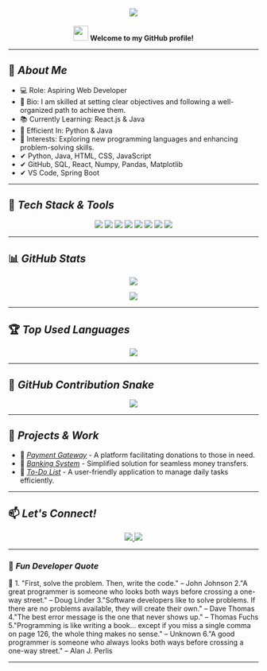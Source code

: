 <h1 align="center">
  <img src="https://readme-typing-svg.herokuapp.com?font=Fira+Code&size=15&duration=1500&color=36BCF7&background=00000000&center=true&vCenter=true&lines=Hi+There!+I'm+Tushti+Jain!+🚀;Aspiring+Web+Developer+💻;Java+%7C+Python+%7C+React.js">
</h1>

<p align="center">
  <img src="https://media.giphy.com/media/hvRJCLFzcasrR4ia7z/giphy.gif" width="30"> 
  <b>Welcome to my GitHub profile!</b>
</p>

---

## 🌟 *About Me*
 
 - 💻 Role: Aspiring Web Developer
 - 📌 Bio: I am skilled at setting clear objectives and following a well-organized path to achieve them.
 - 📚 Currently Learning: React.js & Java
 - 🚀 Efficient In: Python & Java
 - 🌱 Interests: Exploring new programming languages and enhancing problem-solving skills.
 - ✔ Python, Java, HTML, CSS, JavaScript
 - ✔ GitHub, SQL, React, Numpy, Pandas, Matplotlib
 - ✔ VS Code, Spring Boot 

---

## 🚀 *Tech Stack & Tools*
<p align="center">
  <img src="https://img.shields.io/badge/Java-ED8B00?style=for-the-badge&logo=java&logoColor=white">
  <img src="https://img.shields.io/badge/Python-3776AB?style=for-the-badge&logo=python&logoColor=white">
   <img src="https://img.shields.io/badge/Javascript-3776AB?style=for-the-badge&logo=python&logoColor=white">
  <img src="https://img.shields.io/badge/HTML5-E34F26?style=for-the-badge&logo=html5&logoColor=white">
  <img src="https://img.shields.io/badge/CSS3-1572B6?style=for-the-badge&logo=css3&logoColor=white">
  <img src="https://img.shields.io/badge/JavaScript-F7DF1E?style=for-the-badge&logo=javascript&logoColor=black">
  <img src="https://img.shields.io/badge/GitHub-100000?style=for-the-badge&logo=github&logoColor=white">
  <img src="https://img.shields.io/badge/VS%20Code-007ACC?style=for-the-badge&logo=visual-studio-code&logoColor=white">
</p>

---

## 📊 *GitHub Stats*
<p align="center">
  <img src="https://github-readme-streak-stats.herokuapp.com/?user=tushtijain1610&theme=tokyonight" />
</p>
<p align="center">
  <img src="https://github-readme-stats.vercel.app/api?username=tushtijain1610&show_icons=true&theme=tokyonight" />
</p>

---

## 🏆 *Top Used Languages*
<p align="center">
  <img src="https://github-readme-stats.vercel.app/api/top-langs/?username=tushtijain1610&layout=compact&theme=tokyonight" />
</p>

---

## 🐍 *GitHub Contribution Snake*
<p align="center">
  <img src="https://github.com/tushtijain1610/tushtijain1610/blob/output/github-contribution-grid-snake.svg" />
</p>

---

## 🚀 *Projects & Work*
- 🔹 *[Payment Gateway](https://github.com/tushtijain1610/Payment-Gateway)* - A platform facilitating donations to those in need.
- 🔹 *[Banking System](https://github.com/tushtijain1610/Banking-System)* - Simplified solution for seamless money transfers.
- 🔹 *[To-Do List](https://github.com/tushtijain1610/Codsoft---TO-DO-LIST)* - A user-friendly application to manage daily tasks efficiently.

---

## 📫 *Let's Connect!*
<p align="center">
  <a href="https://github.com/tushtijain1610">
    <img src="https://img.shields.io/badge/GitHub-100000?style=for-the-badge&logo=github&logoColor=white">
  </a>
  <a href="https://www.linkedin.com/in/tushti-jain-864564277/">
    <img src="https://img.shields.io/badge/linkedln-100000?style=for-the-badge&logo=linkedln&logoColor=white">
  </a>
</p>

---

### 🎵 *Fun Developer Quote*
🚀 1. "First, solve the problem. Then, write the code." – John Johnson 2."A great programmer is someone who looks both ways before crossing a one-way street." – Doug Linder 3."Software developers like to solve problems. If there are no problems available, they will create their own." – Dave Thomas 4."The best error message is the one that never shows up." – Thomas Fuchs 5."Programming is like writing a book… except if you miss a single comma on page 126, the whole thing makes no sense." – Unknown 6."A good programmer is someone who always looks both ways before crossing a one-way street." – Alan J. Perlis

---
